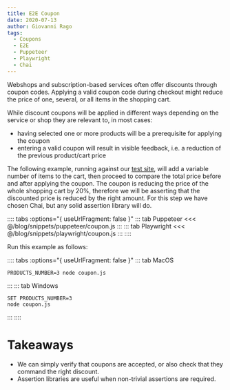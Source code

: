 ```yaml
---
title: E2E Coupon
date: 2020-07-13
author: Giovanni Rago
tags: 
  - Coupons
  - E2E
  - Puppeteer
  - Playwright
  - Chai
---
```


Webshops and subscription-based services often offer discounts through coupon codes. Applying a valid coupon code during checkout might reduce the price of one, several, or all items in the shopping cart.

While discount coupons will be applied in different ways depending on the service or shop they are relevant to, in most cases:
* having selected one or more products will be a prerequisite for applying the coupon
* entering a valid coupon will result in visible feedback, i.e. a reduction of the previous product/cart price

The following example, running against our [test site](https://danube-store.herokuapp.com/), will add a variable number of items to the cart, then proceed to compare the total price before and after applying the coupon. The coupon is reducing the price of the whole shopping cart by 20%, therefore we will be asserting that the discounted price is reduced by the right amount. For this step we have chosen Chai, but any solid assertion library will do.

:::: tabs :options="{ useUrlFragment: false }"
::: tab Puppeteer 
<<< @/blog/snippets/puppeteer/coupon.js
:::
::: tab Playwright
<<< @/blog/snippets/playwright/coupon.js
:::
::::

Run this example as follows:

:::: tabs :options="{ useUrlFragment: false }"
::: tab MacOS
```shell script
PRODUCTS_NUMBER=3 node coupon.js
```
:::
::: tab Windows
```shell script
SET PRODUCTS_NUMBER=3
node coupon.js
```
:::
::::

# Takeaways

- We can simply verify that coupons are accepted, or also check that they command the right discount.
- Assertion libraries are useful when non-trivial assertions are required.

